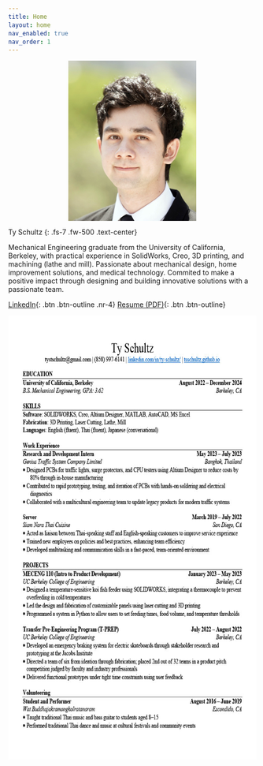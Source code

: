 ```yaml
---
title: Home
layout: home
nav_enabled: true
nav_order: 1
---
```

<div style="display: flex; justify-content: center; gap: 20px;">
    <img src="assets/profheadshot.jpg" style="height: 325px; width: auto;">
</div>

Ty Schultz
{: .fs-7 .fw-500 .text-center}

Mechanical Engineering graduate from the University of California, Berkeley, with practical experience in SolidWorks, Creo, 3D printing, and machining (lathe and mill). Passionate about mechanical design, home improvement solutions, and medical technology. Commited to make a positive impact through designing and building innovative solutions with a passionate team.

[LinkedIn](https://www.linkedin.com/in/ty-schultz/){: .btn .btn-outline .nr-4} [Resume (PDF)](/assets/resume1.pdf){: .btn .btn-outline}

<div style="display: flex; justify-content: center; gap: 20px;">
    <img src="assets/resume.jpg" style="height: 900px; width: auto;">
</div>